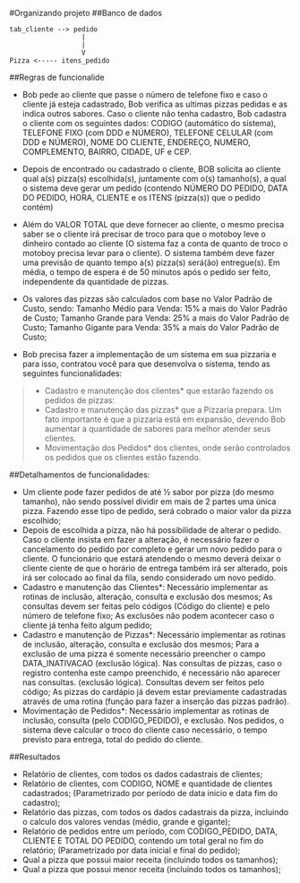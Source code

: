 #Organizando projeto
##Banco de dados
```
tab_cliente --> pedido
                  |
                  |
                  V
Pizza <----- itens_pedido
```
##Regras de funcionalide 

- Bob pede ao cliente que passe o número de
telefone fixo e caso o cliente já esteja cadastrado, Bob verifica as ultimas pizzas pedidas e as
indica outros sabores. Caso o cliente não tenha cadastro, Bob cadastra o cliente com os
seguintes dados: CODIGO (automático do sistema), TELEFONE FIXO (com DDD e
NÚMERO), TELEFONE CELULAR (com DDD e NÚMERO), NOME DO CLIENTE,
ENDEREÇO, NUMERO, COMPLEMENTO, BAIRRO, CIDADE, UF e CEP.

- Depois de encontrado ou cadastrado o cliente, BOB solicita ao cliente qual a(s) pizza(s)
escolhida(s), juntamente com o(s) tamanho(s), a qual o sistema deve gerar um pedido
(contendo NÚMERO DO PEDIDO, DATA DO PEDIDO, HORA, CLIENTE e os ITENS
(pizza(s)) que o pedido contém)

- Além do VALOR TOTAL que deve fornecer ao cliente, o mesmo precisa saber se o cliente irá
precisar de troco para que o motoboy leve o dinheiro contado ao cliente (O sistema faz a
conta de quanto de troco o motoboy precisa levar para o cliente). O sistema também deve
fazer uma previsão de quanto tempo a(s) pizza(s) será(ão) entregue(s). Em média, o tempo
de espera é de 50 minutos após o pedido ser feito, independente da quantidade de pizzas.

- Os valores das pizzas são calculados com base no Valor Padrão de Custo, sendo:
Tamanho Médio para Venda: 15% a mais do Valor Padrão de Custo;
Tamanho Grande para Venda: 25% a mais do Valor Padrão de Custo;
Tamanho Gigante para Venda: 35% a mais do Valor Padrão de Custo;

- Bob precisa fazer a implementação de um sistema em sua pizzaria e para isso, contratou
você para que desenvolva o sistema, tendo as seguintes funcionalidades:
> - Cadastro e manutenção dos clientes* que estarão fazendo os pedidos de pizzas:
> - Cadastro e manutenção das pizzas* que a Pizzaria prepara. Um fato importante é que a
pizzaria está em expansão, devendo Bob aumentar a quantidade de sabores para melhor
atender seus clientes.
> - Movimentação dos Pedidos* dos clientes, onde serão controlados os pedidos que os
clientes estão fazendo.

##Detalhamentos de funcionalidades:

- Um cliente pode fazer pedidos de até ½ sabor por pizza (do mesmo tamanho), não sendo
possível dividir em mais de 2 partes uma única pizza. Fazendo esse tipo de pedido, será
cobrado o maior valor da pizza escolhido;
- Depois de escolhida a pizza, não há possibilidade de alterar o pedido. Caso o cliente insista
em fazer a alteração, é necessário fazer o cancelamento do pedido por completo e gerar um
novo pedido para o cliente. O funcionário que estará atendendo o mesmo deverá deixar o
cliente ciente de que o horário de entrega também irá ser alterado, pois irá ser colocado ao
final da fila, sendo considerado um novo pedido.
- Cadastro e manutenção das Clientes*: Necessário implementar as rotinas de inclusão,
alteração, consulta e exclusão dos mesmos; As consultas devem ser feitas pelo códigos
(Código do cliente) e pelo número de telefone fixo; As exclusões não podem acontecer caso
o cliente já tenha feito algum pedido;
- Cadastro e manutenção de Pizzas*: Necessário implementar as rotinas de inclusão,
alteração, consulta e exclusão dos mesmos; Para a exclusão de uma pizza é somente
necessário preencher o campo DATA_INATIVACAO (exclusão lógica). Nas consultas de
pizzas, caso o registro contenha este campo preenchido, é necessário não aparecer nas
consultas. (exclusão lógica). Consultas devem ser feitos pelo código; As pizzas do cardápio
já devem estar previamente cadastradas através de uma rotina (função para fazer a inserção
das pizzas padrão).
- Movimentação de Pedidos*: Necessário implementar as rotinas de inclusão, consulta (pelo
CODIGO_PEDIDO), e exclusão. Nos pedidos, o sistema deve calcular o troco do cliente
caso necessário, o tempo previsto para entrega, total do pedido do cliente.

##Resultados
- Relatório de clientes, com todos os dados cadastrais de clientes;
- Relatório de clientes, com CODIGO, NOME e quantidade de clientes cadastrados;
(Parametrizado por período de data inicio e data fim do cadastro);
- Relatório das pizzas, com todos os dados cadastrais da pizza, incluindo o calculo dos
valores vendas (médio, grande e gigante);
- Relatório de pedidos entre um período, com CODIGO_PEDIDO, DATA, CLIENTE E TOTAL
DO PEDIDO, contendo um total geral no fim do relatório; (Parametrizado por data inicial e
final do pedido);
- Qual a pizza que possui maior receita (incluindo todos os tamanhos);
- Qual a pizza que possui menor receita (incluindo todos os tamanhos);